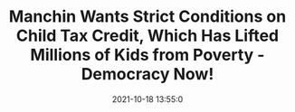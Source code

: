 ---
"title": "Manchin Wants Strict Conditions on Child Tax Credit, Which Has Lifted Millions of Kids from Poverty - Democracy Now!"
"date": "2021-10-18 13:55:0"
"feed_name": "GOOGLENEWSMINING"
"feed_website": "https://news.google.com/search?q=mining%2Bincident&hl=en-US&gl=US&ceid=US:en"
"feed_rss": "https://news.google.com/rss/search?q=mining%2Bincident&hl=en-US&gl=US&ceid=US:en"
"link": "https://www.democracynow.org/2021/10/18/headlines/manchin_wants_strict_conditions_on_child_tax_credit_which_has_lifted_millions_of_kids_from_poverty"
"source": "{'href': 'https://www.democracynow.org', 'title': 'Democracy Now!'}"
"file": "_posts/2021-1-1-c2d2fab9b20b9284dff887a74ec6344ea6a91db7.md"
"accident": "0"
"drilling": "0"
"represented_by": "0"
"dead": "0"
"injured": "0"
"arrested": "0"
"place": "unknown place"
"where": "unknown site"
"causes": "unknown"
"place_uri": "unknown place"
---
